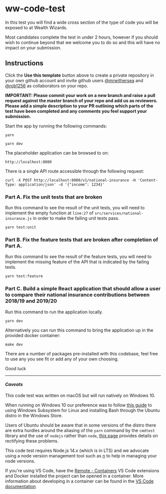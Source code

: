 # ww-code-test

In this test you will find a wide cross section of the type of code you will be exposed to at Wealth Wizards.

Most candidates complete the test in under 2 hours, however if 
you should wish to continue beyond that we welcome you to do so and this will have no impact on your submission.
 
## Instructions

Click the **Use this template** button above to create a private repository in your own github account and invite github users [@mrwithersea](https://github.com/mrwithersea) and [@rob1256](https://github.com/rob1256) as collaborators on your repo.
 
**IMPORTANT: Please commit your work on a new branch and raise a pull request against the master branch of your repo and add us as reviewers. Please add a simple description to your PR outlining which parts of the test have been completed and any comments you feel support your submission.**

Start the app by running the following commands:
 
 ```
 yarn
 ```
 
 ```
 yarn dev
 ```

The placeholder application can be browsed to on:
 
```
http://localhost:8080
```

There is a single API route accessible through the following request:

```
curl -X POST http://localhost:8080/v1/national-insurance -H 'Content-Type: application/json' -d '{"income": 1234}'
```

### Part A. Fix the unit tests that are broken

Run this command to see the result of the unit tests, you will need to implement the empty function at `line:27` of `src/services/national-insurance.js` in order to make the failing unit tests pass.

```
yarn test:unit
```

### Part B. Fix the feature tests that are broken after completion of Part A.

Run this command to see the result of the feature tests, you will need to implement the missing feature of the API that is indicated by the failing tests.

```
yarn test:feature
```
 

### Part C. Build a simple React application that should allow a user to compare their national insurance contributions between 2018/19 and 2019/20

Run this command to run the application locally.

```
yarn dev
```

Alternatively you can run this command to bring the application up in the provided docker container:

```
make dev
```

There are a number of packages pre-installed with this codebase, feel free to use any you see fit or add any of your own choosing.

Good luck

---

#### _Caveats_

This code test was written on macOS but will run natively on Windows 10.

When running on Windows 10 our preference was to follow [this guide](https://www.windowscentral.com/how-install-bash-shell-command-line-windows-10) to using Windows Subsystem for Linux and installing Bash through the Ubuntu distro in the Windows Store.

Users of Ubuntu should be aware that in some versions of the distro there are extra hurdles around the aliasing of the `yarn` command by the `cmdtest` library and the use of `nodejs` rather than `node`, [this page](https://yarnpkg.com/lang/en/docs/install/#debian-stable) provides details on rectifying these problems.

This code test requires Node.js 14.x (which is in LTS) and we advocate using a node version management tool such as [n](https://github.com/tj/n) to help in managing your node versions.

If you're using VS Code, have the [Remote - Containers](https://marketplace.visualstudio.com/items?itemName=ms-vscode-remote.remote-containers) VS Code extensions and Docker installed the project can be opened in a container.
More information about developing in a container can be found in the [VS Code documentation](https://code.visualstudio.com/docs/remote/containers#_quick-start-open-an-existing-folder-in-a-container)
